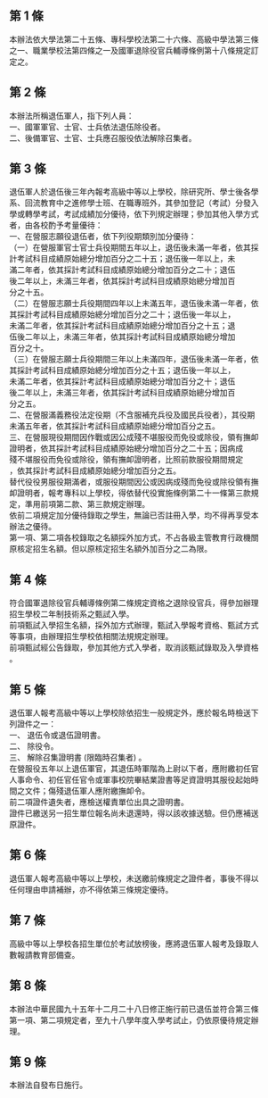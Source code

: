 第 1 條
-------
本辦法依大學法第二十五條、專科學校法第二十六條、高級中學法第三條  
之一、職業學校法第四條之一及國軍退除役官兵輔導條例第十八條規定訂  
定之。

第 2 條
-------
本辦法所稱退伍軍人，指下列人員：  
一、國軍軍官、士官、士兵依法退伍除役者。  
二、後備軍官、士官、士兵應召服役依法解除召集者。

第 3 條
-------
退伍軍人於退伍後三年內報考高級中等以上學校，除研究所、學士後各學  
系、回流教育中之進修學士班、在職專班外，其參加登記（考試）分發入  
學或轉學考試，考試成績加分優待，依下列規定辦理；參加其他入學方式  
者，由各校酌予考量優待：  
一、在營服志願役退伍者，依下列役期類別加分優待：  
（一）在營服軍官士官士兵役期間五年以上，退伍後未滿一年者，依其採  
      計考試科目成績原始總分增加百分之二十五；退伍後一年以上，未  
      滿二年者，依其採計考試科目成績原始總分增加百分之二十；退伍  
      後二年以上，未滿三年者，依其採計考試科目成績原始總分增加百  
      分之十五。  
（二）在營服志願士兵役期間四年以上未滿五年，退伍後未滿一年者，依  
      其採計考試科目成績原始總分增加百分之二十；退伍後一年以上，  
      未滿二年者，依其採計考試科目成績原始總分增加百分之十五；退  
      伍後二年以上，未滿三年者，依其採計考試科目成績原始總分增加  
      百分之十。  
（三）在營服志願士兵役期間三年以上未滿四年，退伍後未滿一年者，依  
      其採計考試科目成績原始總分增加百分之十五；退伍後一年以上，  
      未滿二年者，依其採計考試科目成績原始總分增加百分之十；退伍  
      後二年以上，未滿三年者，依其採計考試科目成績原始總分增加百  
      分之五。  
二、在營服滿義務役法定役期（不含服補充兵役及國民兵役者），其役期  
    未滿五年者，依其採計考試科目成績原始總分增加百分之五。  
三、在營服現役期間因作戰或因公成殘不堪服役而免役或除役，領有撫卹  
    證明者，依其採計考試科目成績原始總分增加百分之二十五；因病成  
    殘不堪服役而免役或除役，領有撫卹證明者，比照前款服役期間規定  
    ，依其採計考試科目成績原始總分增加百分之五。  
替代役役男服役期滿者，或服役期間因公或因病成殘而免役或除役領有撫  
卹證明者，報考專科以上學校，得依替代役實施條例第二十一條第三款規  
定，準用前項第二款、第三款規定辦理。  
依前二項規定加分優待錄取之學生，無論已否註冊入學，均不得再享受本  
辦法之優待。  
第一項、第二項各校錄取之名額採外加方式，不占各級主管教育行政機關  
原核定招生名額。但以原核定招生名額外加百分之二為限。

第 4 條
-------
符合國軍退除役官兵輔導條例第二條規定資格之退除役官兵，得參加辦理  
招生學校二年制技術系之甄試入學。  
前項甄試入學招生名額，採外加方式辦理，甄試入學報考資格、甄試方式  
等事項，由辦理招生學校依相關法規規定辦理。  
前項甄試經公告錄取，參加其他方式入學者，取消該甄試錄取及入學資格  
。

第 5 條
-------
退伍軍人報考高級中等以上學校除依招生一般規定外，應於報名時檢送下  
列證件之一：  
一、 退伍令或退伍證明書。  
二、 除役令。  
三、 解除召集證明書 (限臨時召集者) 。  
在營服役五年以上退伍軍官，其退伍時軍階為上尉以下者，應附繳初任官  
人事命令、初任官任官令或軍事校院畢結業證書等足資證明其服役起始時  
間之文件；傷殘退伍軍人應附繳撫卹令。  
前二項證件遺失者，應檢送權責單位出具之證明書。  
證件已繳送另一招生單位報名尚未退還時，得以該收據送驗。但仍應補送  
原證件。

第 6 條
-------
退伍軍人報考高級中等以上學校，未送繳前條規定之證件者，事後不得以  
任何理由申請補辦，亦不得依第三條規定優待。

第 7 條
-------
高級中等以上學校各招生單位於考試放榜後，應將退伍軍人報考及錄取人  
數報請教育部備查。

第 8 條
-------
本辦法中華民國九十五年十二月二十八日修正施行前已退伍並符合第三條  
第一項、第二項規定者，至九十八學年度入學考試止，仍依原優待規定辦  
理。

第 9 條
-------
本辦法自發布日施行。

